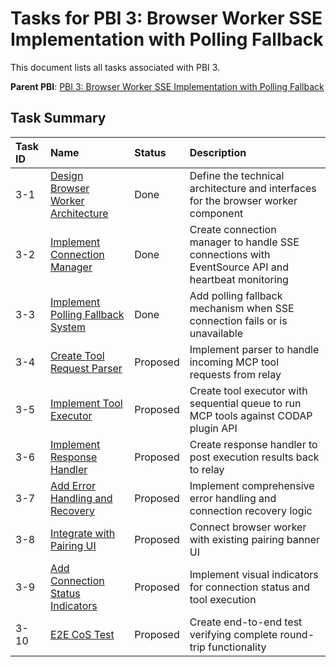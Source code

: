 # Tasks for PBI 3: Browser Worker SSE Implementation with Polling Fallback

This document lists all tasks associated with PBI 3.

**Parent PBI**: [PBI 3: Browser Worker SSE Implementation with Polling Fallback](./prd.md)

## Task Summary

| Task ID | Name | Status | Description |
| :------ | :--- | :----- | :---------- |
| 3-1 | [Design Browser Worker Architecture](./3-1.md) | Done | Define the technical architecture and interfaces for the browser worker component |
| 3-2 | [Implement Connection Manager](./3-2.md) | Done | Create connection manager to handle SSE connections with EventSource API and heartbeat monitoring |
| 3-3 | [Implement Polling Fallback System](./3-3.md) | Done | Add polling fallback mechanism when SSE connection fails or is unavailable |
| 3-4 | [Create Tool Request Parser](./3-4.md) | Proposed | Implement parser to handle incoming MCP tool requests from relay |
| 3-5 | [Implement Tool Executor](./3-5.md) | Proposed | Create tool executor with sequential queue to run MCP tools against CODAP plugin API |
| 3-6 | [Implement Response Handler](./3-6.md) | Proposed | Create response handler to post execution results back to relay |
| 3-7 | [Add Error Handling and Recovery](./3-7.md) | Proposed | Implement comprehensive error handling and connection recovery logic |
| 3-8 | [Integrate with Pairing UI](./3-8.md) | Proposed | Connect browser worker with existing pairing banner UI |
| 3-9 | [Add Connection Status Indicators](./3-9.md) | Proposed | Implement visual indicators for connection status and tool execution |
| 3-10 | [E2E CoS Test](./3-10.md) | Proposed | Create end-to-end test verifying complete round-trip functionality | 